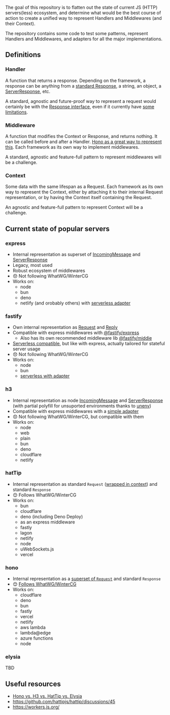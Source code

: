 The goal of this repository is to flatten out the state of current JS (HTTP) servers(less) ecosystem,
and determine what would be the best course of action to create a unified way to represent Handlers and Middlewares (and their Context).

The repository contains some code to test some patterns, represent Handlers and Middlewares, and adapters for all the major implementations.

## Definitions
### Handler
A function that returns a response. Depending on the framework, a response can be anything from a [standard Response](https://workers.js.org/), a string, an object, a [ServerResponse](https://nodejs.org/api/http.html#class-httpserverresponse), etc.

A standard, agnostic and future-proof way to represent a request would certainly be with the [Response interface](https://fetch.spec.whatwg.org/#request), even if it currently have [some limitations](https://github.com/whatwg/fetch/issues/1716).

### Middleware
A function that modifies the Context or Response, and returns nothing. It can be called before and after a Handler.
[Hono as a great way to represent this](https://hono.dev/concepts/middleware).
Each framework as its own way to implement middlewares.

A standard, agnostic and feature-full pattern to represent middlewares will be a challenge.

### Context
Some data with the same lifespan as a Request.
Each framework as its own way to represent the Context, either by attaching it to their internal Request representation, or by having the Context itself containing the Request.

An agnostic and feature-full pattern to represent Context will be a challenge.

## Current state of popular servers
### express
- Internal representation as superset of [IncomingMessage](https://nodejs.org/api/http.html#class-httpincomingmessage) and [ServerResponse](https://nodejs.org/api/http.html#class-httpserverresponse)
- Legacy, most used
- Robust ecosystem of middlewares
- 😞 Not following WhatWG/WinterCG
- Works on:
  - node
  - bun
  - deno
  - netlify (and orobably others) with [serverless adapter](https://www.npmjs.com/package/serverless-http)

### fastify
- Own internal representation as [Request](https://github.com/fastify/fastify/blob/main/docs/Reference/Request.md#request) and [Reply](https://github.com/fastify/fastify/blob/main/docs/Reference/Reply.md#reply)
- Compatible with express middlewares with [@fastify/express](https://github.com/fastify/fastify-express)
  - Also has its own recommended middleware lib [@fastify/middie](https://github.com/fastify/middie)
- [Serverless compatible](https://github.com/fastify/fastify/blob/main/docs/Guides/Serverless.md), but like with express, actually tailored for stateful server usage
- 😞 Not following WhatWG/WinterCG
- Works on:
  - node
  - bun
  - [serverless with adapter](https://github.com/fastify/fastify/blob/main/docs/Guides/Serverless.md)

### h3
- Internal representation as node [IncomingMessage](https://nodejs.org/api/http.html#class-httpincomingmessage) and [ServerResponse](https://nodejs.org/api/http.html#class-httpserverresponse) (with partial polyfill for unsuported environments thanks to [unenv](https://github.com/unjs/unenv))
- Compatible with express middlewares with a [simple adapter](https://h3.unjs.io/examples/from-expressjs-to-h3#middleware)
- 😞 Not following WhatWG/WinterCG, but compatible with them
- Works on:
  - node
  - web
  - plain
  - bun
  - deno
  - cloudflare
  - netlify

### hatTip
- Internal representation as standard `Request` ([wrapped in context](https://github.com/hattipjs/hattip/blob/69237d181300b200a14114df2c3c115c44e0f3eb/packages/base/core/index.d.ts)) and standard `Response`
- 😊 Follows WhatWG/WinterCG
- Works on:
  - bun
  - cloudflare
  - deno (including Deno Deploy)
  - as an express middleware
  - fastly
  - lagon
  - netlify
  - node
  - uWebSockets.js
  - vercel

### hono
- Internal representation as a [superset of `Request`](https://hono.dev/api/request#honorequest) and standard `Response`
- 😊 [Follows WhatWG/WinterCG](https://hono.dev/concepts/web-standard)
- Works on:
  - cloudflare
  - deno
  - bun
  - fastly
  - vercel
  - netlify
  - aws lambda
  - lambda@edge
  - azure functions
  - node

### elysia
TBD

## Useful resources
- [Hono vs. H3 vs. HatTip vs. Elysia](https://dev.to/this-is-learning/hono-vs-h3-vs-hattip-vs-elysia-modern-serverless-replacements-for-express-3a6n)
- https://github.com/hattipjs/hattip/discussions/45
- https://workers.js.org/
